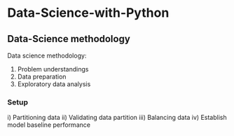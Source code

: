 # Data-Science-with-Python
## Data-Science methodology
Data science methodology: 
1. Problem understandings
 2. Data preparation
 3. Exploratory data analysis
### Setup
 i) Partitioning data
 ii) Validating data partition
 iii) Balancing data
 iv) Establish model baseline performance
